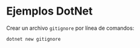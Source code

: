 # Ejemplos DotNet

Crear un archivo `gitignore` por línea de comandos:

```shell
dotnet new gitignore
```
